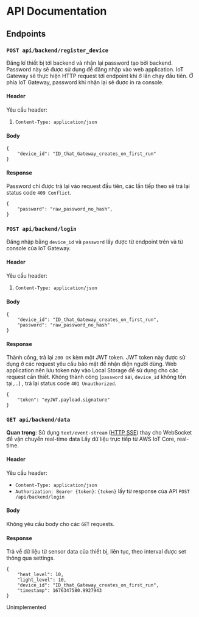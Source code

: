 # API Documentation
## Endpoints
### `POST api/backend/register_device`
Đăng kí thiết bị tới backend và nhận lại password tạo bởi backend. Password này sẽ được sử dụng để đăng nhập vào web application.
IoT Gateway sẽ thực hiện HTTP request tới endpoint khi ở lần chạy đầu tiên. Ở phía IoT Gateway, password khi nhận lại sẽ được in ra console.
#### **Header**
Yêu cầu header:
1. `Content-Type: application/json`
#### **Body**
```
{
	"device_id": "ID_that_Gateway_creates_on_first_run"
}
```
#### **Response**
Password chỉ được trả lại vào request đầu tiên, các lần tiếp theo sẽ trả lại status code `409 Conflict`.
```
{
	"password": "raw_password_no_hash",
}
```
### `POST api/backend/login`
Đăng nhập bằng `device_id` và `password` lấy được từ endpoint trên và từ console của IoT Gateway.
#### **Header**
Yêu cầu header:
1. `Content-Type: application/json`
#### **Body**
```
{
	"device_id": "ID_that_Gateway_creates_on_first_run",
	"password": "raw_password_no_hash"
}
```
#### **Response**
Thành công, trả lại `200 OK` kèm một JWT token.
JWT token này được sử dụng ở các request yêu cầu bảo mật để nhận diện người dùng. Web application nên lưu token này vào Local Storage để sử dụng cho các request cần thiết.
Không thành công (`password` sai, `device_id` không tồn tại,...) , trả lại status code `401 Unauthorized`.
```
{
	"token": "eyJWT.payload.signature"
}
```
### `GET api/backend/data`
**Quan trọng**: Sử dụng `text/event-stream` ([HTTP SSE](https://developer.mozilla.org/en-US/docs/Web/API/Server-sent_events/Using_server-sent_events)) thay cho WebSocket để vận chuyển real-time data
Lấy dữ liệu trực tiếp từ AWS IoT Core, real-time.
#### **Header**
Yêu cầu header:
- `Content-Type: application/json`
- `Authorization: Bearer {token}`: `{token}` lấy từ response của API `POST /api/backend/login`

#### **Body**
Không yêu cầu body cho các `GET` requests.
#### **Response**
Trả về dữ liệu từ sensor data của thiết bị, liên tục, theo interval được set thông qua settings.
```
{
	"heat_level": 10,
	"light_level": 10,
	"device_id": "ID_that_Gateway_creates_on_first_run",
	"timestamp": 1676347580.9927943
}
```
Unimplemented